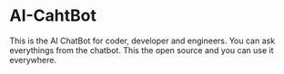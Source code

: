 # AI-CahtBot 

This is the AI ChatBot for coder, developer and engineers. You can ask everythings from the chatbot. This the open source and you can use it everywhere. 
   
